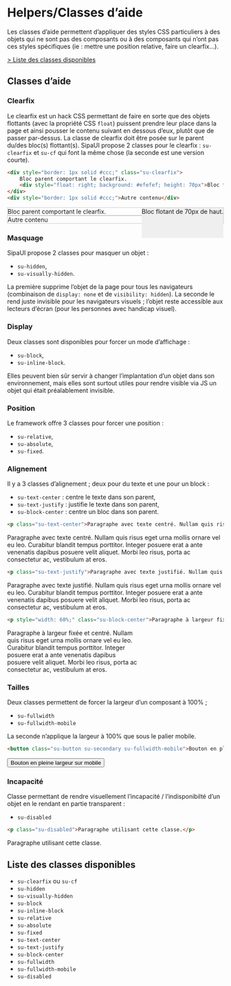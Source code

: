 # Helpers/Classes d’aide

Les classes d’aide permettent d’appliquer des styles CSS particuliers à des objets qui ne sont pas des composants ou à des composants qui n’ont pas ces styles spécifiques (ie&nbsp;: mettre une position relative, faire un clearfix…).

<a href="#liste-classes" target="_self"  role="button" class="su-button su-secondary su-small">&gt;&nbsp;Liste des classes disponibles</a>

<!-- STORY -->

## Classes d’aide


### Clearfix
Le clearfix est un hack CSS permettant de faire en sorte que des objets flottants (avec la propriété CSS `float`) puissent prendre leur place dans la page et ainsi pousser le contenu suivant en dessous d’eux, plutôt que de passer par-dessus. La classe de clearfix doit être posée sur le parent du/des bloc(s) flottant(s). SipaUI propose 2 classes pour le clearfix&nbsp;: `su-clearfix` et `su-cf` qui font la même chose (la seconde est une version courte).

```html
<div style="border: 1px solid #ccc;" class="su-clearfix">
	Bloc parent comportant le clearfix.
	<div style="float: right; background: #efefef; height: 70px">Bloc flotant de 70px de haut.</div>
</div>
<div style="border: 1px solid #ccc;">Autre contenu</div>
```
<div style="border: 1px solid #ccc;" class="su-clearfix">
	Bloc parent comportant le clearfix.
	<div style="float: right; background: #efefef; height: 70px">Bloc flotant de 70px de haut.</div>
</div>
<div style="border: 1px solid #ccc;">Autre contenu</div>

### Masquage
SipaUI propose 2 classes pour masquer un objet&nbsp;:
- `su-hidden`,
- `su-visually-hidden`.

La première supprime l’objet de la page pour tous les navigateurs (combinaison de `display: none` et de `visibility: hidden`). La seconde le rend juste invisible pour les navigateurs visuels&nbsp;; l’objet reste accessible aux lecteurs d’écran (pour les personnes avec handicap visuel).

### Display
Deux classes sont disponibles pour forcer un mode d’affichage&nbsp;:
- `su-block`,
- `su-inline-block`.

Elles peuvent bien sûr servir à changer l’implantation d’un objet dans son environnement, mais elles sont surtout utiles pour rendre visible via JS un objet qui était préalablement invisible.

### Position
Le framework offre 3 classes pour forcer une position&nbsp;:
- `su-relative`,
- `su-absolute`,
- `su-fixed`.

### Alignement
Il y a 3 classes d’alignement&nbsp;; deux pour du texte et une pour un block&nbsp;:
- `su-text-center`&nbsp;: centre le texte dans son parent,
- `su-text-justify`&nbsp;: justifie le texte dans son parent,
- `su-block-center`&nbsp;: centre un bloc dans son parent. 

```html
<p class="su-text-center">Paragraphe avec texte centré. Nullam quis risus eget urna mollis ornare vel eu leo. Curabitur blandit tempus porttitor. Integer posuere erat a ante venenatis dapibus posuere velit aliquet. Morbi leo risus, porta ac consectetur ac, vestibulum at eros.</p>
```
<p class="su-text-center">Paragraphe avec texte centré. Nullam quis risus eget urna mollis ornare vel eu leo. Curabitur blandit tempus porttitor. Integer posuere erat a ante venenatis dapibus posuere velit aliquet. Morbi leo risus, porta ac consectetur ac, vestibulum at eros.</p>

```html
<p class="su-text-justify">Paragraphe avec texte justifié. Nullam quis risus eget urna mollis ornare vel eu leo. Curabitur blandit tempus porttitor. Integer posuere erat a ante venenatis dapibus posuere velit aliquet. Morbi leo risus, porta ac consectetur ac, vestibulum at eros.</p>
```
<p class="su-text-justify">Paragraphe avec texte justifié. Nullam quis risus eget urna mollis ornare vel eu leo. Curabitur blandit tempus porttitor. Integer posuere erat a ante venenatis dapibus posuere velit aliquet. Morbi leo risus, porta ac consectetur ac, vestibulum at eros.</p>

```html
<p style="width: 60%;" class="su-block-center">Paragraphe à largeur fixée et centré. Nullam quis risus eget urna mollis ornare vel eu leo. Curabitur blandit tempus porttitor. Integer posuere erat a ante venenatis dapibus posuere velit aliquet. Morbi leo risus, porta ac consectetur ac, vestibulum at eros.</p>
```
<p style="width: 60%;" class="su-block-center">Paragraphe à largeur fixée et centré. Nullam quis risus eget urna mollis ornare vel eu leo. Curabitur blandit tempus porttitor. Integer posuere erat a ante venenatis dapibus posuere velit aliquet. Morbi leo risus, porta ac consectetur ac, vestibulum at eros.</p>

### Tailles
Deux classes permettent de forcer la largeur d’un composant à 100%&nbsp;;
- `su-fullwidth`
- `su-fullwidth-mobile`

La seconde n’applique la largeur à 100% que sous le palier mobile.

```html
<button class="su-button su-secondary su-fullwidth-mobile">Bouton en pleine largeur sur mobile</button>
```
<button class="su-button su-secondary su-fullwidth-mobile">Bouton en pleine largeur sur mobile</button>

### Incapacité
Classe permettant de rendre visuellement l’incapacité&nbsp;/ l’indisponibilté d’un objet en le rendant en partie transparent&nbsp;:
- `su-disabled`

```html
<p class="su-disabled">Paragraphe utilisant cette classe.</p>
```
<p class="su-disabled">Paragraphe utilisant cette classe.</p>


<div id="liste-classes">

## Liste des classes disponibles
- `su-clearfix` ou `su-cf`
- `su-hidden`
- `su-visually-hidden`
- `su-block`
- `su-inline-block`
- `su-relative`
- `su-absolute`
- `su-fixed`
- `su-text-center`
- `su-text-justify`
- `su-block-center`
- `su-fullwidth`
- `su-fullwidth-mobile`
- `su-disabled`

</div>
